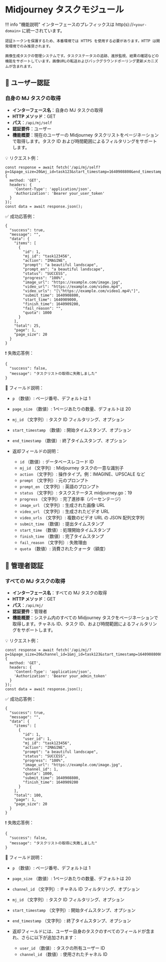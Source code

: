 # Midjourney タスクモジュール

!!! info "機能説明"
    インターフェースのプレフィックスは http(s)://`<your-domain>` に統一されています。

    認証トークンを保護するため、本番環境では HTTPS を使用する必要があります。HTTP は開発環境でのみ推奨されます。

    画像生成タスクの管理システムです。タスクステータスの追跡、進捗監視、結果の確認などの機能をサポートしています。画像URLの転送およびバックグラウンドポーリング更新メカニズムが含まれます。

## 🔐 ユーザー認証

### 自身の MJ タスクの取得

- **インターフェース名**：自身の MJ タスクの取得
- **HTTP メソッド**：GET
- **パス**：`/api/mj/self`
- **認証要件**：ユーザー
- **機能概要**：現在のユーザーの Midjourney タスクリストをページネーションで取得します。タスク ID および時間範囲によるフィルタリングをサポートします。

💡 リクエスト例：

```
const response = await fetch('/api/mj/self?p=1&page_size=20&mj_id=task123&start_timestamp=1640908800&end_timestamp=1640995200', {  
  method: 'GET',  
  headers: {  
    'Content-Type': 'application/json',  
    'Authorization': 'Bearer your_user_token'  
  }  
});  
const data = await response.json();
```

✅ 成功応答例：

```
{  
  "success": true,  
  "message": "",  
  "data": {  
    "items": [  
      {  
        "id": 1,  
        "mj_id": "task123456",  
        "action": "IMAGINE",  
        "prompt": "a beautiful landscape",  
        "prompt_en": "a beautiful landscape",  
        "status": "SUCCESS",  
        "progress": "100%",  
        "image_url": "https://example.com/image.jpg",  
        "video_url": "https://example.com/video.mp4",  
        "video_urls": "[\"https://example.com/video1.mp4\"]",  
        "submit_time": 1640908800,  
        "start_time": 1640909000,  
        "finish_time": 1640909200,  
        "fail_reason": "",  
        "quota": 1000  
      }  
    ],  
    "total": 25,  
    "page": 1, 
    "page_size": 20  
  }  
}
```

❗ 失敗応答例：

```
{  
  "success": false,  
  "message": "タスクリストの取得に失敗しました"  
}
```

🧾 フィールド説明：

- `p` （数値）: ページ番号、デフォルトは 1
- `page_size` （数値）: 1ページあたりの数量、デフォルトは 20
- `mj_id` （文字列）: タスク ID フィルタリング、オプション 
- `start_timestamp` （数値）: 開始タイムスタンプ、オプション
- `end_timestamp` （数値）: 終了タイムスタンプ、オプション
- 返却フィールドの説明：

    - `id` （数値）: データベースレコード ID
    - `mj_id` （文字列）: Midjourney タスクの一意な識別子 
    - `action` （文字列）: 操作タイプ。例：IMAGINE、UPSCALE など 
    - `prompt` （文字列）: 元のプロンプト
    - `prompt_en` （文字列）: 英語のプロンプト
    - `status` （文字列）: タスクステータス midjourney.go：19
    - `progress` （文字列）: 完了進捗率（パーセンテージ） 
    - `image_url` （文字列）: 生成された画像 URL
    - `video_url` （文字列）: 生成されたビデオ URL
    - `video_urls` （文字列）: 複数のビデオ URL の JSON 配列文字列 
    - `submit_time` （数値）: 提出タイムスタンプ
    - `start_time` （数値）: 処理開始タイムスタンプ
    - `finish_time` （数値）: 完了タイムスタンプ
    - `fail_reason` （文字列）: 失敗理由
    - `quota` （数値）: 消費されたクォータ（額度）

## 🔐 管理者認証

### すべての MJ タスクの取得

- **インターフェース名**：すべての MJ タスクの取得
- **HTTP メソッド**：GET
- **パス**：`/api/mj/`
- **認証要件**：管理者
- **機能概要**：システム内のすべての Midjourney タスクをページネーションで取得します。チャネル ID、タスク ID、および時間範囲によるフィルタリングをサポートします。

💡 リクエスト例：

```
const response = await fetch('/api/mj/?p=1&page_size=20&channel_id=1&mj_id=task123&start_timestamp=1640908800&end_timestamp=1640995200', {  
  method: 'GET',  
  headers: {  
    'Content-Type': 'application/json',  
    'Authorization': 'Bearer your_admin_token'  
  }  
});  
const data = await response.json();
```

✅ 成功応答例：

```
{  
  "success": true,  
  "message": "",  
  "data": {  
    "items": [  
      {  
        "id": 1,  
        "user_id": 1,  
        "mj_id": "task123456",  
        "action": "IMAGINE",  
        "prompt": "a beautiful landscape",  
        "status": "SUCCESS",  
        "progress": "100%",  
        "image_url": "https://example.com/image.jpg",  
        "channel_id": 1,  
        "quota": 1000,  
        "submit_time": 1640908800,  
        "finish_time": 1640909200  
      }  
    ],  
    "total": 100,  
    "page": 1,  
    "page_size": 20  
  }  
}
```

❗ 失敗応答例：

```
{  
  "success": false,  
  "message": "タスクリストの取得に失敗しました"  
}
```

🧾 フィールド説明：

- `p` （数値）: ページ番号、デフォルトは 1
- `page_size` （数値）: 1ページあたりの数量、デフォルトは 20
- `channel_id` （文字列）: チャネル ID フィルタリング、オプション 
- `mj_id` （文字列）: タスク ID フィルタリング、オプション
- `start_timestamp` （文字列）: 開始タイムスタンプ、オプション
- `end_timestamp` （文字列）: 終了タイムスタンプ、オプション
- 返却フィールドには、ユーザー自身のタスクのすべてのフィールドが含まれ、さらに以下が追加されます：

    - `user_id` （数値）: タスクの所有ユーザー ID 
    - `channel_id` （数値）: 使用されたチャネル ID